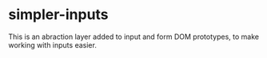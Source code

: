 # simpler-inputs
This is an abraction layer added to input and form DOM prototypes, to make working with inputs easier.

